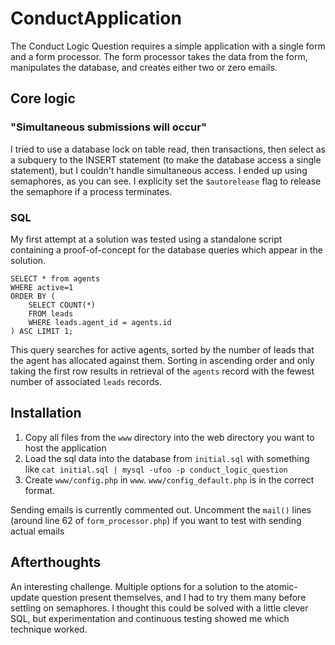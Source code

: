 # ConductApplication
The Conduct Logic Question requires a simple application with a single form and a form processor. The form processor takes the data from the form, manipulates the database, and creates either two or zero emails.

## Core logic

### "Simultaneous submissions will occur"

I tried to use a database lock on table read, then transactions, then select as a subquery to the INSERT statement (to make the database access a single statement), but I couldn't handle simultaneous access.  I ended up using semaphores, as you can see.  I explicity set the `$autorelease` flag to release the semaphore if a process terminates.

### SQL

My first attempt at a solution was tested using a standalone script containing a proof-of-concept for the database queries which appear in the solution.

	SELECT * from agents 
	WHERE active=1 
	ORDER BY (
		SELECT COUNT(*)
		FROM leads 
		WHERE leads.agent_id = agents.id
	) ASC LIMIT 1;

This query searches for active agents, sorted by the number of leads that the agent has allocated against them.  Sorting in ascending order and only taking the first row results in retrieval of the `agents` record with the fewest number of associated `leads` records.


## Installation

1. Copy all files from the `www` directory into the web directory you want to host the application
2. Load the sql data into the database from `initial.sql` with something like `cat initial.sql | mysql -ufoo -p conduct_logic_question`
3. Create `www/config.php` in `www`. `www/config_default.php` is in the correct format.

Sending emails is currently commented out.  Uncomment the `mail()` lines (around line 62 of `form_processor.php`) if you want to test with sending actual emails


## Afterthoughts

An interesting challenge. Multiple options for a solution to the atomic-update question present themselves, and I had to try them many before settling on semaphores.  I thought this could be solved with a little clever SQL, but experimentation and continuous testing showed me which technique worked.
